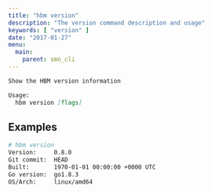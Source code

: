 ```yaml
---
title: "hbm version"
description: "The version command description and usage"
keywords: [ "version" ]
date: "2017-01-27"
menu:
  main:
    parent: smn_cli
---
```


```markdown
Show the HBM version information

Usage:
  hbm version [flags]
```

## Examples

```bash
# hbm version
Version:     0.8.0
Git commit:  HEAD
Built:       1970-01-01 00:00:00 +0000 UTC
Go version:  go1.8.3
OS/Arch:     linux/amd64
```
